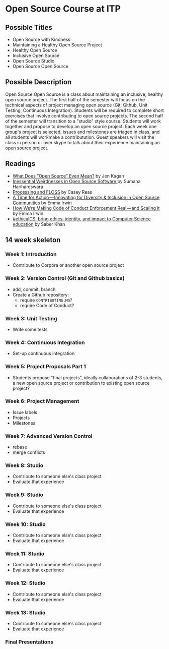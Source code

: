 # Open Source Course at ITP

## Possible Titles
* Open Source with Kindness
* Maintaining a Healthy Open Source Project
* Healthy Open Source
* Inclusive Open Source
* Open Source Studio
* Open Source Open Source

## Possible Description
Open Source Open Source is a class about maintaining an inclusive, healthy open source project. The first half of the semester will focus on the technical aspects of project managing open source (Git, Github, Unit Testing, Continuous Integration). Students will be required to complete short exercises that involve contributing to open source projects. The second half of the semester will transition to a "studio" style course. Students will work together and propose to develop an open source project. Each week one group's project is selected, issues and milestones are triaged in class, and all students will workmake a contributution. Guest speakers will visit the class in person or over skype to talk about their experience maintaining an open source project.

## Readings
* [What Does “Open Source” Even Mean?](https://medium.com/@kenjagan/what-does-open-source-even-mean-6bd47befe696) by Jen Kagan
* [Inessential Weirdnesses in Open Source Software ](https://www.harihareswara.net/sumana/2016/05/21/0) by Sumana Harihareswara
* [Processing and FLOSS](https://medium.com/processing-foundation/processing-and-floss-d35aa4607f4c) by Casey Reas
* [A Time for Action — Innovating for Diversity & Inclusion in Open Source Communities](https://medium.com/mozilla-open-innovation/a-time-for-action-innovating-for-diversity-inclusion-in-open-source-communities-6922fef4675e) by Emma Irwin
* [How We’re Making Code of Conduct Enforcement Real — and Scaling it](https://medium.com/mozilla-open-innovation/how-were-making-code-of-conduct-enforcement-real-and-scaling-it-3e382cf94415) by Emma Irwin
* [#ethicalCS: bring ethics, identity, and impact to Computer Science education](https://medium.com/@ed_saber/ethicalcs-bring-ethics-identity-and-impact-to-computer-science-education-eae5a9d4682) by Saber Khan

## 14 week skeleton

### Week 1: Introduction
* Contribute to Corpora or another open source project

### Week 2: Version Control (Git and Github basics)
* add, commit, branch
* Create a Github repository:
    * require `CONTRIBUTING.MD`?
    * require Code of Conduct?

### Week 3: Unit Testing
* Write some tests

### Week 4: Continuous Integration
* Set-up continuous integration

### Week 5: Project Proposals Part 1
* Students propose "final projects", ideally collaborations of 2-3 students, a new open source project or contribution to existing open source project?

### Week 6: Project Management
* Issue labels
* Projects
* Milestones

### Week 7: Advanced Version Control
* rebase
* merge conflicts

### Week 8: Studio
* Contribute to someone else's class project
* Evaluate that experience

### Week 9: Studio
* Contribute to someone else's class project
* Evaluate that experience

### Week 10: Studio
* Contribute to someone else's class project
* Evaluate that experience

### Week 11: Studio
* Contribute to someone else's class project
* Evaluate that experience

### Week 12: Studio
* Contribute to someone else's class project
* Evaluate that experience

### Week 13: Studio
* Contribute to someone else's class project
* Evaluate that experience

### Final Presentations
